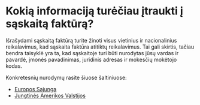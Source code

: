 # Kokią informaciją turėčiau įtraukti į sąskaitą faktūrą?

Išrašydami sąskaitą faktūrą turite žinoti visus vietinius ir nacionalinius reikalavimus, kad sąskaita faktūra atitiktų reikalavimus. Tai gali skirtis, tačiau bendra taisyklė yra ta, kad sąskaitoje turi būti nurodytas jūsų vardas ir pavardė, įmonės pavadinimas, juridinis adresas ir mokesčių mokėtojo kodas.

Konkretesnių nurodymų rasite šiuose šaltiniuose:

* [Europos Sąjunga](https://ec.europa.eu/taxation_customs/business/vat/eu-vat-rules-topic/vat-invoicing-rules_en)
* [Jungtinės Amerikos Valstijos](https://www.ionos.com/startupguide/grow-your-business/requirements-for-a-proper-invoice/)
